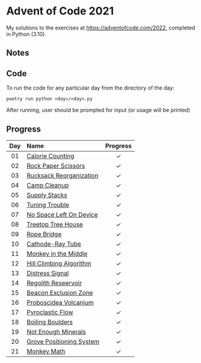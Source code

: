 # Advent of Code 2021

My solutions to the exercises at https://adventofcode.com/2022, completed in Python (3.10).

## Notes

## Code

To run the code for any particular day from the directory of the day:

```
poetry run python <day>/<day>.py
```

After running, user should be prompted for input (or usage will be printed)

## Progress

| Day | Name                                                             | Progress |
| :-: | :--------------------------------------------------------------- | :------: |
| 01  | [Calorie Counting](https://adventofcode.com/2022/day/1)          |    ✓     |
| 02  | [Rock Paper Scissors](https://adventofcode.com/2022/day/2)       |    ✓     |
| 03  | [Rucksack Reorganization](https://adventofcode.com/2022/day/3)   |    ✓     |
| 04  | [Camp Cleanup](https://adventofcode.com/2022/day/4)              |    ✓     |
| 05  | [Supply Stacks](https://adventofcode.com/2022/day/5)             |    ✓     |
| 06  | [Tuning Trouble](https://adventofcode.com/2022/day/6)            |    ✓     |
| 07  | [No Space Left On Device](https://adventofcode.com/2022/day/7)   |    ✓     |
| 08  | [Treetop Tree House](https://adventofcode.com/2022/day/8)        |    ✓     |
| 09  | [Rope Bridge](https://adventofcode.com/2022/day/9)               |    ✓     |
| 10  | [Cathode-Ray Tube](https://adventofcode.com/2022/day/10)         |    ✓     |
| 11  | [Monkey in the Middle](https://adventofcode.com/2022/day/11)     |    ✓     |
| 12  | [Hill Climbing Algorithm](https://adventofcode.com/2022/day/12)  |    ✓     |
| 13  | [Distress Signal](https://adventofcode.com/2022/day/13)          |    ✓     |
| 14  | [Regolith Reseervoir](https://adventofcode.com/2022/day/14)      |    ✓     |
| 15  | [Beacon Exclusion Zone](https://adventofcode.com/2022/day/15)    |    ✓     |
| 16  | [Proboscidea Volcanium](https://adventofcode.com/2022/day/16)    |    ✓     |
| 17  | [Pyroclastic Flow](https://adventofcode.com/2022/day/17)         |    ✓     |
| 18  | [Boiling Boulders](https://adventofcode.com/2022/day/18)         |    ✓     |
| 19  | [Not Enough Minerals](https://adventofcode.com/2022/day/19)      |    ✓     |
| 20  | [Grove Positioning System](https://adventofcode.com/2022/day/20) |    ✓     |
| 21  | [Monkey Math](https://adventofcode.com/2022/day/21)              |    ✓     |
